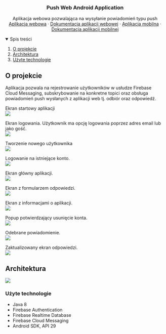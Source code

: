 
  <h3 align="center">Push Web Android Application</h3>
  
  <p align="center">
    Aplikacja webowa pozwalająca na wysyłanie powiadomień typu push 
    <br />
    <a href="https://push-web-application.herokuapp.com/">Aplikacja webowa</a>
    ·
    <a href="https://sebastiankulig.github.io/PushWebApplication/">Dokumentacja aplikacji webowej</a>
    ·
    <a href="https://github.com/karolwn/push_app">Aplikacja mobilna</a>
     ·
    <a href="https://karolwn.github.io/push_app/">Dokumentacja aplikacji mobilnej</a>

  </p>


<!-- TABLE OF CONTENTS -->
<details open="open">
  <summary>Spis treści</summary>
  <ol>
    <li>
      <a href="#o-projekcie">O projekcie</a>
    </li>
    <li>
      <a href="#architektura">Architektura</a>
    </li>
    <li><a href="#użyte-technologie">Użyte technologie</a></li>
  </ol>
</details>



<!-- ABOUT THE PROJECT -->
## O projekcie
Aplikacja pozwala na rejestrowanie użytkowników w usłudze Firebase Cloud Messaging, subskrybowanie na konkretne topici oraz obsługa powiadomień push wysłanych z aplikacji web tj. odbiór oraz odpowiedź.

Ekran startowy aplikacji
<br/>
<img src="images/startup.png">

Ekran logowania. Użytkownik ma opcję logowania poprzez adres email lub jako gość.
<br/>
<img src="images/login.png">

Tworzenie nowego użytkownika <br/>
<img src="images/login_new.png">

Logowanie na istniejące konto.<br/>
<img src="images/login_return.png">

Ekran główny aplikacji.<br/>
<img src="images/home.png">

Ekran z formularzem odpowiedzi.<br/>
<img src="images/response.png">

Ekran z informacjami o aplikacji.<br/>
<img src="images/about.png">

Popup potwierdzający usunięcie konta.<br/>
<img src="images/delete.png">

Odebrane powiadomienie.<br/>
<img src="images/notification.png">

Zaktualizowany ekran odpowiedzi.<br/>
<img src="images/notification2.png">

## Architektura
<img src="images/sequence.svg">

### Użyte technologie
- Java 8
- Firebase Authentication
- Firebase Realtime Database
- Firebase Cloud Messaging
- Android SDK, API 29
